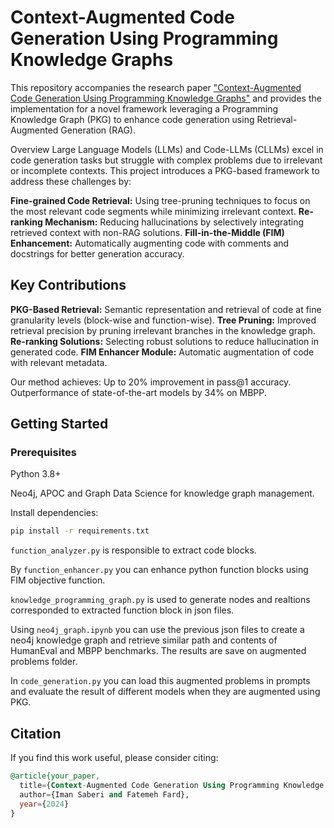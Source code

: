 # Context-Augmented Code Generation Using Programming Knowledge Graphs

This repository accompanies the research paper ["Context-Augmented Code Generation Using Programming Knowledge Graphs"](https://arxiv.org/pdf/2410.18251) and provides the implementation for a novel framework leveraging a Programming Knowledge Graph (PKG) to enhance code generation using Retrieval-Augmented Generation (RAG).

Overview
Large Language Models (LLMs) and Code-LLMs (CLLMs) excel in code generation tasks but struggle with complex problems due to irrelevant or incomplete contexts. This project introduces a PKG-based framework to address these challenges by:

**Fine-grained Code Retrieval:** Using tree-pruning techniques to focus on the most relevant code segments while minimizing irrelevant context.
**Re-ranking Mechanism:** Reducing hallucinations by selectively integrating retrieved context with non-RAG solutions.
**Fill-in-the-Middle (FIM) Enhancement:** Automatically augmenting code with comments and docstrings for better generation accuracy.

## Key Contributions
**PKG-Based Retrieval:** Semantic representation and retrieval of code at fine granularity levels (block-wise and function-wise).
**Tree Pruning:** Improved retrieval precision by pruning irrelevant branches in the knowledge graph.
**Re-ranking Solutions:** Selecting robust solutions to reduce hallucination in generated code.
**FIM Enhancer Module:** Automatic augmentation of code with relevant metadata.

Our method achieves:
Up to 20% improvement in pass@1 accuracy.
Outperformance of state-of-the-art models by 34% on MBPP.


## Getting Started

### Prerequisites
Python 3.8+

Neo4j, APOC and Graph Data Science for knowledge graph management.

Install dependencies:

```bash
pip install -r requirements.txt
```

`function_analyzer.py` is responsible to extract code blocks.

By `function_enhancer.py` you can enhance python function blocks using FIM objective function.

`knowledge_programming_graph.py` is used to generate nodes and realtions corresponded to extracted function block in json files.

Using `neo4j_graph.ipynb` you can use the previous json files to create a neo4j knowledge graph and retrieve similar path and contents of HumanEval and MBPP benchmarks. The results are save on augmented problems folder.


In `code_generation.py` you can load this augmented problems in prompts and evaluate the result of different models when they are augmented using PKG.

## Citation

If you find this work useful, please consider citing:

```sql
@article{your_paper,
  title={Context-Augmented Code Generation Using Programming Knowledge Graphs},
  author={Iman Saberi and Fatemeh Fard},
  year={2024}
}
```

